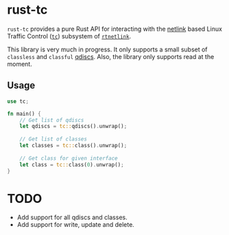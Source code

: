 # rust-tc

`rust-tc` provides a pure Rust API for interacting with the [netlink](https://www.kernel.org/doc/html/latest/userspace-api/netlink/intro.html) based Linux Traffic Control ([`tc`](http://man7.org/linux/man-pages/man8/tc.8.html)) subsystem of [`rtnetlink`](http://man7.org/linux/man-pages/man7/rtnetlink.7.html).

This library is very much in progress. It only supports a small subset of `classless` and `classful` [qdiscs](https://tldp.org/HOWTO/Traffic-Control-HOWTO/components.html#c-qdisc). Also, the library only supports read at the moment.

## Usage

```rust
use tc;

fn main() {
    // Get list of qdiscs
    let qdiscs = tc::qdiscs().unwrap();
    
    // Get list of classes
    let classes = tc::class().unwrap();
    
    // Get class for given interface
    let class = tc::class(0).unwrap();
}
```

# TODO
* Add support for all qdiscs and classes.
* Add support for write, update and delete.
